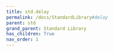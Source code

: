 ```yaml
---
title: std.delay
permalink: /docs/StandardLibrary#delay
parent: std
grand_parent: Standard Library
has_children: True
nav_order: 1
---
```

